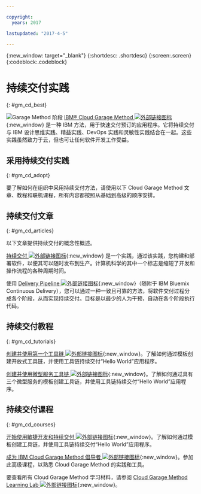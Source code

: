 ```yaml
---

copyright:
  years: 2017

lastupdated: "2017-4-5"

---
```

<!-- Copyright info at top of file: REQUIRED
    The copyright info is YAML content that must occur at the top of the MD file, before attributes are listed.
    It must be surrounded by 3 dashes.
    The value "years" can contain just one year or a two years separated by a comma. (years: 2014, 2016)
    Indentation as per the previous template must be preserved.
-->

{:new_window: target="_blank"}
{:shortdesc: .shortdesc}
{:screen:.screen}
{:codeblock:.codeblock}

# 持续交付实践
{: #gm_cd_best}

![Garage Method 阶段](images/garage_method_phases.png) [IBM&reg; Cloud Garage Method ![外部链接图标](../../icons/launch-glyph.svg "外部链接图标")](https://www.ibm.com/devops/method){:new_window} 是一种 IBM 方法，用于快速交付预订的应用程序。它将持续交付与 IBM 设计思维实践、精益实践、DevOps 实践和灵敏性实践结合在一起。这些实践虽然致力于云，但也可让任何软件开发工作受益。


## 采用持续交付实践
{: #gm_cd_adopt}

要了解如何在组织中采用持续交付方法，请使用以下 Cloud Garage Method 文章、教程和联机课程，所有内容都按照从基础到高级的顺序安排。

## 持续交付文章
{: #gm_cd_articles}

以下文章提供持续交付的概念性概述。

[持续交付 ![外部链接图标](../../icons/launch-glyph.svg "外部链接图标")](https://www.ibm.com/devops/method/content/deliver/tool_continuous_delivery/){:new_window} 是一个实践，通过该实践，您构建和部署软件，以便其可以随时发布到生产。计算机科学的其中一个标志是缩短了开发和操作流程的各种周期时间。

使用 [Delivery Pipeline ![外部链接图标](../../icons/launch-glyph.svg "外部链接图标")](https://www.ibm.com/devops/method/content/deliver/tool_delivery_pipeline/){:new_window}（随附于 IBM Bluemix Continuous Delivery），您可以通过一种一致且可靠的方法，将软件交付过程分成各个阶段，从而实现持续交付。目标是以最少的人为干预，自动在各个阶段执行代码。

## 持续交付教程
{: #gm_cd_tutorials}

[创建并使用第一个工具链 ![外部链接图标](../../icons/launch-glyph.svg "外部链接图标")](https://www.ibm.com/devops/method/tutorials/tutorial_toolchain_flow){:new_window}。了解如何通过模板创建开放式工具链，并使用工具链持续交付“Hello World”应用程序。

[创建并使用微型服务工具链 ![外部链接图标](../../icons/launch-glyph.svg "外部链接图标")](https://www.ibm.com/devops/method/tutorials/tutorial_toolchain_microservices){:new_window}。了解如何通过具有三个微型服务的模板创建工具链，并使用工具链持续交付“Hello World”应用程序。

## 持续交付课程
{: #gm_cd_courses}

[开始使用敏捷开发和持续交付 ![外部链接图标](../../icons/launch-glyph.svg "外部链接图标")](https://www.ibm.com/devops/method/content/course/get_started_agile_cd){:new_window}。了解如何通过模板创建工具链，并使用工具链持续交付“Hello World”应用程序。

[成为 IBM Cloud Garage Method 倡导者 ![外部链接图标](../../icons/launch-glyph.svg "外部链接图标")](https://www.ibm.com/devops/method/content/course/gm_advocate){:new_window}。参加此高级课程，以熟悉 Cloud Garage Method 的实践和工具。

要查看所有 Cloud Garage Method 学习材料，请参阅 [Cloud Garage Method Learning Lab ![外部链接图标](../../icons/launch-glyph.svg "外部链接图标")](https://www.ibm.com/devops/method/category/courses){:new_window}。

